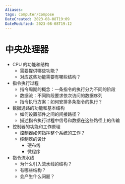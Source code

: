 ```yaml
---
Aliases: 
tags: Computer/Compose 
DateCreated: 2023-08-08T19:09
DateModified: 2023-08-08T19:12
---
```

# 中央处理器

- CPU 的功能和结构
	- 需要提供哪些功能？
	- 对应这些功能需要有哪些结构？
- 指令执行过程
	- 指令周期的概念：一条指令的执行分为不同的阶段
	- 数据流：不同阶段要求依次访问的数据序列
	- 指令执行方案：如何安排多条指令的执行？
- 数据通路的功能和基本结构
	- 如何设置部件之间的间接路径？
	- 描述指令执行过程中信号和数据在这些路径上的传输
- 控制器的功能和工作原理
	- 控制器如何指挥整个系统的工作？
	- 控制器的设计
		- 硬布线
		- 微程序
- 指令流水线
	- 为什么引入流水线的结构？
	- 有哪些结构？
	- 会产生什么问题？
